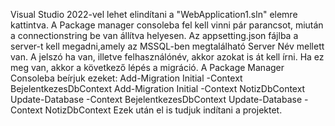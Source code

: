 Visual Studio 2022-vel lehet elindítani a "WebApplication1.sln" elemre kattintva.
A Package manager consoleba fel kell vinni pár parancsot, miután a connectionstring be van állítva helyesen.
Az appsetting.json fájlba a server-t kell megadni,amely az MSSQL-ben megtalálható Server Név mellett van. A jelszó ha van, illetve felhasználónév, akkor azokat is át kell írni.
Ha ez meg van, akkor a következő lépés a migráció. A Package Manager Consoleba beírjuk ezeket:
Add-Migration Initial -Context BejelentkezesDbContext
Add-Migration Initial -Context NotizDbContext
Update-Database -Context BejelentkezesDbContext
Update-Database -Context NotizDbContext
Ezek után el is tudjuk indítani a projektet.
